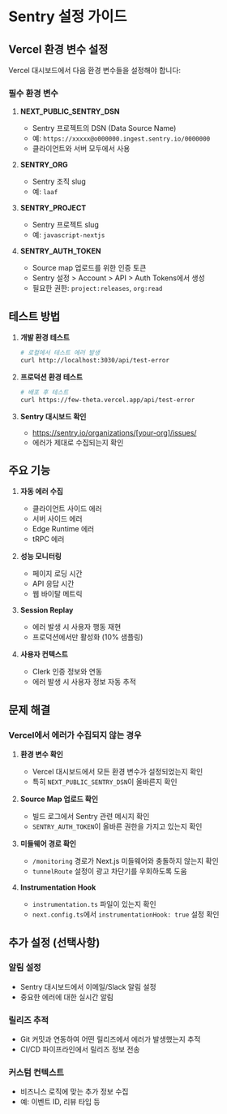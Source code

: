 # Sentry 설정 가이드

## Vercel 환경 변수 설정

Vercel 대시보드에서 다음 환경 변수들을 설정해야 합니다:

### 필수 환경 변수

1. **NEXT_PUBLIC_SENTRY_DSN**
   - Sentry 프로젝트의 DSN (Data Source Name)
   - 예: `https://xxxxx@o000000.ingest.sentry.io/0000000`
   - 클라이언트와 서버 모두에서 사용

2. **SENTRY_ORG**
   - Sentry 조직 slug
   - 예: `laaf`

3. **SENTRY_PROJECT**
   - Sentry 프로젝트 slug
   - 예: `javascript-nextjs`

4. **SENTRY_AUTH_TOKEN**
   - Source map 업로드를 위한 인증 토큰
   - Sentry 설정 > Account > API > Auth Tokens에서 생성
   - 필요한 권한: `project:releases`, `org:read`

## 테스트 방법

1. **개발 환경 테스트**
   ```bash
   # 로컬에서 테스트 에러 발생
   curl http://localhost:3030/api/test-error
   ```

2. **프로덕션 환경 테스트**
   ```bash
   # 배포 후 테스트
   curl https://few-theta.vercel.app/api/test-error
   ```

3. **Sentry 대시보드 확인**
   - https://sentry.io/organizations/[your-org]/issues/
   - 에러가 제대로 수집되는지 확인

## 주요 기능

1. **자동 에러 수집**
   - 클라이언트 사이드 에러
   - 서버 사이드 에러
   - Edge Runtime 에러
   - tRPC 에러

2. **성능 모니터링**
   - 페이지 로딩 시간
   - API 응답 시간
   - 웹 바이탈 메트릭

3. **Session Replay**
   - 에러 발생 시 사용자 행동 재현
   - 프로덕션에서만 활성화 (10% 샘플링)

4. **사용자 컨텍스트**
   - Clerk 인증 정보와 연동
   - 에러 발생 시 사용자 정보 자동 추적

## 문제 해결

### Vercel에서 에러가 수집되지 않는 경우

1. **환경 변수 확인**
   - Vercel 대시보드에서 모든 환경 변수가 설정되었는지 확인
   - 특히 `NEXT_PUBLIC_SENTRY_DSN`이 올바른지 확인

2. **Source Map 업로드 확인**
   - 빌드 로그에서 Sentry 관련 메시지 확인
   - `SENTRY_AUTH_TOKEN`이 올바른 권한을 가지고 있는지 확인

3. **미들웨어 경로 확인**
   - `/monitoring` 경로가 Next.js 미들웨어와 충돌하지 않는지 확인
   - `tunnelRoute` 설정이 광고 차단기를 우회하도록 도움

4. **Instrumentation Hook**
   - `instrumentation.ts` 파일이 있는지 확인
   - `next.config.ts`에서 `instrumentationHook: true` 설정 확인

## 추가 설정 (선택사항)

### 알림 설정
- Sentry 대시보드에서 이메일/Slack 알림 설정
- 중요한 에러에 대한 실시간 알림

### 릴리즈 추적
- Git 커밋과 연동하여 어떤 릴리즈에서 에러가 발생했는지 추적
- CI/CD 파이프라인에서 릴리즈 정보 전송

### 커스텀 컨텍스트
- 비즈니스 로직에 맞는 추가 정보 수집
- 예: 이벤트 ID, 리뷰 타입 등